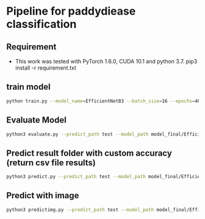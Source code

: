 # Pipeline for paddydiease classification

## Requirement

- This work was tested with PyTorch 1.6.0, CUDA 10.1 and python 3.7.
     pip3 install -r requirement.txt
## train model
```bash
python train.py --model_name=EfficientNetB3 --batch_size=16 --epochs=40 --img_size=300 --train_dir=train --val_dir=val --visualize_dir=visualize1 --model_dir=model_final
```
## Evaluate Model
```bash
python3 evaluate.py --predict_path test --model_path model_final/EfficientNetB3_model.h5 --save_path final_result/ --model_name efficientnetb5 --img_size 300
```
## Predict result folder with custom accuracy (return csv file  results)
```bash
python3 predict.py --predict_path test --model_path model_final/EfficientNetB4_model.h5--save_path final_result/ --model_name efficientnetd --img_size 300
```
## Predict with  image
```bash
python3 predictimg.py --predict_path test --model_path model_final/EfficientNetB3_model.h5 --model_name efficientnetb5 --img_size 300
```
